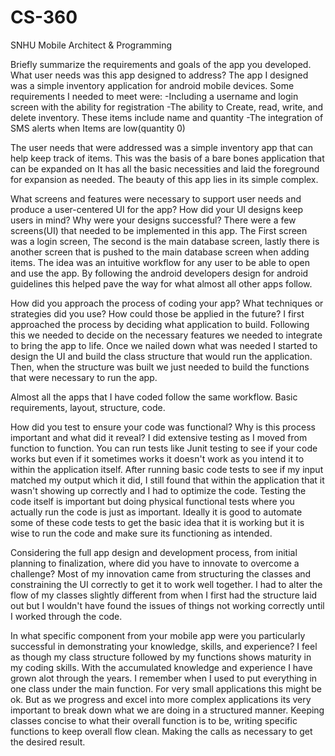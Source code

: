 # CS-360
SNHU Mobile Architect &amp; Programming



Briefly summarize the requirements and goals of the app you developed. What user needs was this app designed to address?
The app I designed was a simple inventory application for android mobile devices. Some requirements I needed to meet were:
-Including a username and login screen with the ability for registration 
-The ability to Create, read, write, and delete inventory. These items include name and quantity 
-The integration of SMS alerts when Items are low(quantity 0)

The user needs that were addressed was a simple inventory app that can help keep track of items. This was the basis of a bare bones application that can be expanded on
It has all the basic necessities and laid the foreground for expansion as needed. The beauty of this app lies in its simple complex.



What screens and features were necessary to support user needs and produce a user-centered UI for the app? How did your UI designs keep users in mind? Why were your designs successful?
There were a few screens(UI) that needed to be implemented in this app. The First screen was a login screen, The second is the main database screen, lastly there is another screen that is pushed to the main database screen when adding items. The idea was an intuitive workflow for any user to be able to open and use the app. By following the android developers design for android guidelines this helped pave the way for what almost all other apps follow.




How did you approach the process of coding your app? What techniques or strategies did you use? How could those be applied in the future?
I first approached the process by deciding what application to build. Following this we needed to decide on the necessary features we needed to integrate to bring the app to life. Once we nailed down what was needed I started to design the UI and build the class structure that would run the application. Then, when the structure was built we just needed to build the functions that were necessary to run the app.

Almost all the apps that I have coded follow the same workflow. Basic requirements, layout, structure, code.



How did you test to ensure your code was functional? Why is this process important and what did it reveal?
I did extensive testing as I moved from function to function. You can run tests like Junit testing to see if your code works but even if it sometimes works it doesn't work as you intend it to within the application itself. After running basic code tests to see if my input matched my output which it did, I still found that within the application that it wasn't showing up correctly and I had to optimize the code. Testing the code itself is important but doing physical functional tests where you actually run the code is just as important. Ideally it is good to automate some of these code tests to get the basic idea that it is working but it is wise to run the code and make sure its functioning as intended.



Considering the full app design and development process, from initial planning to finalization, where did you have to innovate to overcome a challenge?
Most of my innovation came from structuring the classes and constraining the UI correctly to get it to work well together. I had to alter the flow of my classes slightly different from when I first had the structure laid out but I wouldn't have found the issues of things not working correctly until I worked through the code.



In what specific component from your mobile app were you particularly successful in demonstrating your knowledge, skills, and experience?
I feel as though my class structure followed by my functions shows maturity in my coding skills. With the accumulated knowledge and experience I have grown alot through the years. I remember when I used to put everything in one class under the main function. For very small applications this might be ok. But as we progress and excel into more complex applications its very important to break down what we are doing in a structured manner. Keeping classes concise to what their overall function is to be, writing specific functions to keep overall flow clean. Making the calls as necessary to get the desired result.



